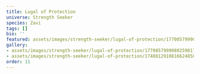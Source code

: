 ```yaml
---
title: Lugal of Protection
universe: Strength Seeker
species: Zavi
tags: []
bio: ''
featured: assets/images/strength-seeker/lugal-of-protection/1770857999080259817_1.jpg
gallery:
- assets/images/strength-seeker/lugal-of-protection/1770857999080259817_1.jpg
- assets/images/strength-seeker/lugal-of-protection/1748812910816624858_3.jpg
order: 11
---
```

